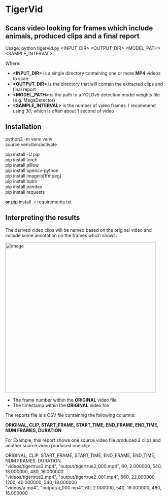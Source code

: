 # TigerVid
## Scans video looking for frames which include animals, produced clips and a final report

Usage: python tigervid.py <INPUT_DIR> <OUTPUT_DIR> <MODEL_PATH> <SAMPLE_INTERVAL>

Where:  
  * **<INPUT_DIR>** is a single directory containing one or more **MP4** videos to scan  
  * **<OUTPUT_DIR>** is the directory that will contain the extracted clips and final report  
  * **<MODEL_PATH>** is the path to a YOLOv5 detection model weights file (e.g. MegaDetector)  
  * **<SAMPLE_INTERVAL>** is the number of video frames.  I recommend using 30, which is often about 1 second of video 

## Installation

python3 -m venv venv  
source venv/bin/activate  
  
pip install -U pip  
pip install torch  
pip install pillow  
pip install opencv-python  
pip install imageio[ffmpeg]  
pip install tqdm  
pip install pandas  
pip install requests  

**or** pip install -r requirements.txt  



## Interpreting the results

The derived video clips will be named based on the original video and include some annotation on the frames which shows:  

<img width="474" alt="image" src="https://github.com/sheneman/tigervid/assets/3028345/3ded327d-6a0e-4b34-9b02-acccb867bf94">  


* The frame number within the **ORIGINAL** video file
* The timestamp within the **ORIGINAL** video file

The reports file is a CSV file containing the following columns:  

**ORIGINAL, CLIP, START_FRAME, START_TIME, END_FRAME, END_TIME, NUM FRAMES, DURATION**  

For Example, this report shows one source video file produced 2 clips and another source video produced one clip:  

ORIGINAL, CLIP, START_FRAME, START_TIME, END_FRAME, END_TIME, NUM FRAMES, DURATION  
"videos/tigertrue2.mp4", "output/tigertrue2_000.mp4", 60, 2.000000, 540, 18.000000, 480, 16.000000  
"videos/tigertrue2.mp4", "output/tigertrue2_001.mp4", 660, 22.000000, 1200, 40.000000, 540, 18.000000  
"videos/a.mp4", "output/a_000.mp4", 60, 2.000000, 540, 18.000000, 480, 16.000000  


